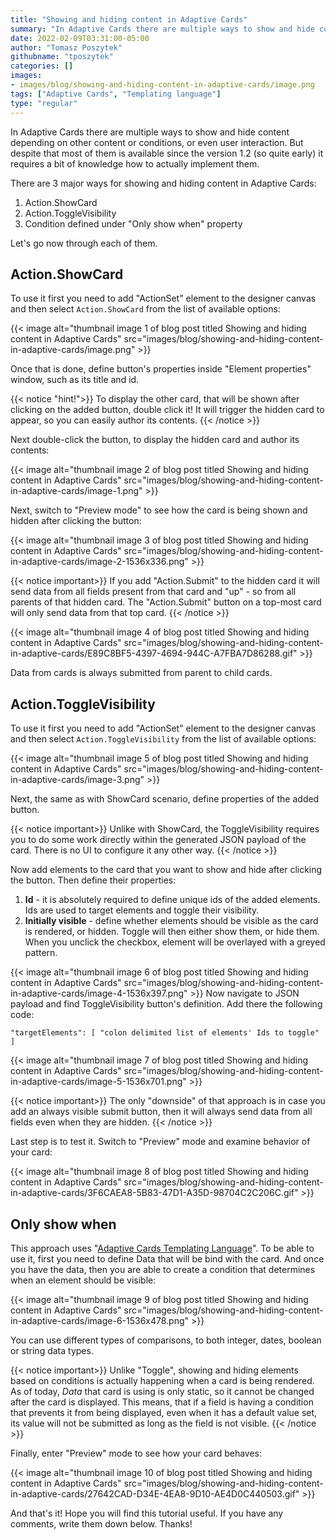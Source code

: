 ```yaml
---
title: "Showing and hiding content in Adaptive Cards"
summary: "In Adaptive Cards there are multiple ways to show and hide content depending on other content or conditions, or even user interaction. But despite that most of them is available since the version 1.2 (so quite early) it requires a bit of knowledge how to actually implement them."
date: 2022-02-09T03:31:00-05:00
author: "Tomasz Poszytek"
githubname: "tposzytek"
categories: []
images:
- images/blog/showing-and-hiding-content-in-adaptive-cards/image.png
tags: ["Adaptive Cards", "Templating language"]
type: "regular"
---
```


In Adaptive Cards there are multiple ways to show and hide content depending on other content or conditions, or even user interaction. But despite that most of them is available since the version 1.2 (so quite early) it requires a bit of knowledge how to actually implement them.

There are 3 major ways for showing and hiding content in Adaptive Cards:

1.  Action.ShowCard
2.  Action.ToggleVisibility
3.  Condition defined under "Only show when" property

Let's go now through each of them.

## Action.ShowCard

To use it first you need to add "ActionSet" element to the designer canvas and then select `Action.ShowCard` from the list of available options:

{{< image alt="thumbnail image 1 of blog post titled Showing and hiding content in Adaptive Cards" src="images/blog/showing-and-hiding-content-in-adaptive-cards/image.png" >}}

Once that is done, define button's properties inside "Element properties" window, such as its title and id.

{{< notice "hint!">}}
To display the other card, that will be shown after clicking on the added button, double click it! It will trigger the hidden card to appear, so you can easily author its contents.
{{< /notice >}}

Next double-click the button, to display the hidden card and author its contents:

{{< image alt="thumbnail image 2 of blog post titled Showing and hiding content in Adaptive Cards" src="images/blog/showing-and-hiding-content-in-adaptive-cards/image-1.png" >}}

Next, switch to "Preview mode" to see how the card is being shown and hidden after clicking the button:

{{< image alt="thumbnail image 3 of blog post titled Showing and hiding content in Adaptive Cards" src="images/blog/showing-and-hiding-content-in-adaptive-cards/image-2-1536x336.png" >}}

{{< notice important>}}
If you add "Action.Submit" to the hidden card it will send data from all fields present from that card and "up" - so from all parents of that hidden card. The "Action.Submit" button on a top-most card will only send data from that top card.
{{< /notice >}}

{{< image alt="thumbnail image 4 of blog post titled Showing and hiding content in Adaptive Cards" src="images/blog/showing-and-hiding-content-in-adaptive-cards/E89C8BF5-4397-4694-944C-A7FBA7D86288.gif" >}}

Data from cards is always submitted from parent to child cards.

## Action.ToggleVisibility

To use it first you need to add "ActionSet" element to the designer canvas and then select `Action.ToggleVisibility` from the list of available options:

{{< image alt="thumbnail image 5 of blog post titled Showing and hiding content in Adaptive Cards" src="images/blog/showing-and-hiding-content-in-adaptive-cards/image-3.png" >}}

Next, the same as with ShowCard scenario, define properties of the added button.

{{< notice important>}}
Unlike with ShowCard, the ToggleVisibility requires you to do some work directly within the generated JSON payload of the card. There is no UI to configure it any other way.
{{< /notice >}}

Now add elements to the card that you want to show and hide after clicking the button. Then define their properties:

1.  **Id** \- it is absolutely required to define unique ids of the added elements. Ids are used to target elements and toggle their visibility.
2.  **Initially visible** \- define whether elements should be visible as the card is rendered, or hidden. Toggle will then either show them, or hide them. When you unclick the checkbox, element will be overlayed with a greyed pattern.

{{< image alt="thumbnail image 6 of blog post titled Showing and hiding content in Adaptive Cards" src="images/blog/showing-and-hiding-content-in-adaptive-cards/image-4-1536x397.png" >}}
Now navigate to JSON payload and find ToggleVisibility button's definition. Add there the following code:

`"targetElements": [ "colon delimited list of elements' Ids to toggle" ]`

{{< image alt="thumbnail image 7 of blog post titled Showing and hiding content in Adaptive Cards" src="images/blog/showing-and-hiding-content-in-adaptive-cards/image-5-1536x701.png" >}}

{{< notice important>}}
The only "downside" of that approach is in case you add an always visible submit button, then it will always send data from all fields even when they are hidden.
{{< /notice >}}

Last step is to test it. Switch to "Preview" mode and examine behavior of your card:

{{< image alt="thumbnail image 8 of blog post titled Showing and hiding content in Adaptive Cards" src="images/blog/showing-and-hiding-content-in-adaptive-cards/3F6CAEA8-5B83-47D1-A35D-98704C2C206C.gif" >}}

## Only show when

This approach uses "[Adaptive Cards Templating Language](https://docs.microsoft.com/en-us/adaptive-cards/templating/language)". To be able to use it, first you need to define Data that will be bind with the card. And once you have the data, then you are able to create a condition that determines when an element should be visible:

{{< image alt="thumbnail image 9 of blog post titled Showing and hiding content in Adaptive Cards" src="images/blog/showing-and-hiding-content-in-adaptive-cards/image-6-1536x478.png" >}}

You can use different types of comparisons, to both integer, dates, boolean or string data types.

{{< notice important>}}
 Unlike "Toggle", showing and hiding elements based on conditions is actually happening when a card is being rendered. As of today, _Data_ that card is using is only static, so it cannot be changed after the card is displayed. This means, that if a field is having a condition that prevents it from being displayed, even when it has a default value set, its value will not be submitted as long as the field is not visible.
{{< /notice >}}

Finally, enter "Preview" mode to see how your card behaves:

{{< image alt="thumbnail image 10 of blog post titled Showing and hiding content in Adaptive Cards" src="images/blog/showing-and-hiding-content-in-adaptive-cards/27642CAD-D34E-4EA8-9D10-AE4D0C440503.gif" >}}

And that's it! Hope you will find this tutorial useful. If you have any comments, write them down below. Thanks!
